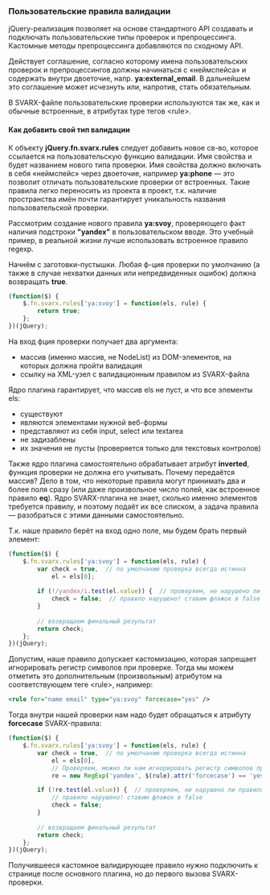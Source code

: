 ### Пользовательские правила валидации ###
jQuery-реализация позволяет на основе стандартного API создавать и подключать пользовательские типы проверок и препроцессинга.
Кастомные методы препроцессинга добавляются по сходному API.

Действует соглашение, согласно которому имена пользовательских проверок и препроцессингов должны начинаться с «неймспейса» и содержать внутри двоеточие, напр. **ya:external_email**. В дальнейшем это соглашение может исчезнуть или, напротив, стать обязательным.

В SVARX-файле пользовательские проверки используются так же, как и обычные встроенные, в атрибутах type тегов &lt;rule&gt;.

#### Как добавить свой тип валидации ####

К объекту **jQuery.fn.svarx.rules** следует добавить новое св-во, которое ссылается на пользовательскую функцию валидации.
Имя свойства и будет названием нового типа проверки.
Имя свойства должно включать в себя «неймспейс» через двоеточие, например **ya:phone** — это позволит отличать пользовательские проверки от встроенных.
Такие правила легко переносить из проекта в проект, т.к. наличие пространства имён почти гарантирует уникальность названия пользовательской проверки.
        
Рассмотрим создание нового правила **ya:svoy**, проверяющего факт наличия подстроки **&quot;yandex&quot;** в пользовательском вводе.
Это учебный пример, в реальной жизни лучше использовать встроенное правило regexp.
        
Начнём с заготовки-пустышки.
Любая ф-ция проверки по умолчанию (а также в случае нехватки данных или непредвиденных ошибок) должна возвращать **true**.
        
```javascript
(function($) {
    $.fn.svarx.rules['ya:svoy'] = function(els, rule) {
        return true;
    };
})(jQuery);

```

На вход фция проверки получает два аргумента:

  * массив (именно массив, не NodeList) из DOM-элементов, на которых должна пройти валидация
  * ссылку на XML-узел с валидационным правилом из SVARX-файла

Ядро плагина гарантирует, что массив els не пуст, и что все элементы els:

  * существуют
  * являются элементами нужной веб-формы
  * представляют из себя input, select или textarea
  * не задизаблены
  * их значения не пусты (проверяется только для текстовых контролов)

Также ядро плагина самостоятельно обрабатывает атрибут **inverted**, функция проверки не должна его учитывать.
Почему передаётся массив? Дело в том, что некоторые правила могут принимать два и более поля сразу (или даже произвольное число полей, как встроенное правило **eq**).
Ядро SVARX-плагина не знает, сколько именно элементов требуется правилу, и поэтому подаёт их все списком, а задача правила — разобраться с этими данными самостоятельно.

Т.к. наше правило берёт на вход одно поле, мы будем брать первый элемент:

```javascript
(function($) {
    $.fn.svarx.rules['ya:svoy'] = function(els, rule) {
        var check = true,  // по умолчанию проверка всегда истинна
            el = els[0];
            
        if (!/yandex/i.test(el.value)) {  // проверяем, не нарушено ли правило...
            check = false;  // правило нарушено! ставим флажок в false
        }
        
        // возвращаем финальный результат
        return check;
    };
})(jQuery);

```

Допустим, наше правило допускает кастомизацию, которая запрещает игнорировать регистр символов при проверке.
Тогда мы можем отметить это дополнительным (произвольным) атрибутом на соответствующем теге &lt;rule&gt;, например:

```xml
<rule for="name email" type="ya:svoy" forcecase="yes" />

```

Тогда внутри нашей проверки нам надо будет обращаться к атрибуту **forcecase** SVARX-правила:


```javascript
(function($) {
    $.fn.svarx.rules['ya:svoy'] = function(els, rule) {
        var check = true,  // по умолчанию проверка всегда истинна
            el = els[0],
            // Проверяем, можно ли нам игнорировать регистр символов при проверке
            re = new RegExp('yandex', $(rule).attr('forcecase') == 'yes' ? '' : 'i');

        if (!re.test(el.value)) {  // проверяем, не нарушено ли правило...
            // правило нарушено! ставим флажок в false
            check = false;
        }
        
        // возвращаем финальный результат
        return check;
    };
})(jQuery);

```

Получившееся кастомное валидирующее правило нужно подключить к странице после основного плагина, но до первого вызова SVARX-проверки.
